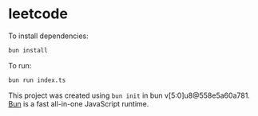 # leetcode

To install dependencies:

```bash
bun install
```

To run:

```bash
bun run index.ts
```

This project was created using `bun init` in bun v[5:0]u8@558e5a60a781. [Bun](https://bun.sh) is a fast all-in-one JavaScript runtime.

